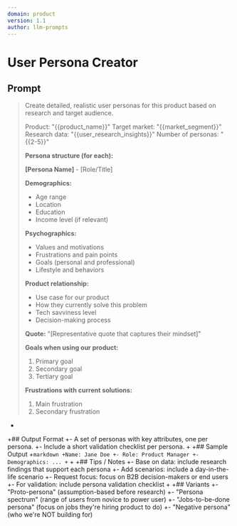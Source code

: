 ```yaml
---
domain: product
version: 1.1
author: llm-prompts
---
```


# User Persona Creator

## Prompt
> Create detailed, realistic user personas for this product based on research and target audience.
>
> Product: "{{product_name}}"
> Target market: "{{market_segment}}"
> Research data: "{{user_research_insights}}"
> Number of personas: "{{2-5}}"
>
> **Persona structure (for each):**
>
> **[Persona Name]** - [Role/Title]
>
> **Demographics:**
> - Age range
> - Location
> - Education
> - Income level (if relevant)
>
> **Psychographics:**
> - Values and motivations
> - Frustrations and pain points
> - Goals (personal and professional)
> - Lifestyle and behaviors
>
> **Product relationship:**
> - Use case for our product
> - How they currently solve this problem
> - Tech savviness level
> - Decision-making process
>
> **Quote:** "[Representative quote that captures their mindset]"
>
> **Goals when using our product:**
> 1. Primary goal
> 2. Secondary goal
> 3. Tertiary goal
>
> **Frustrations with current solutions:**
> 1. Main frustration
> 2. Secondary frustration
+
+## Output Format
+- A set of personas with key attributes, one per persona.
+- Include a short validation checklist per persona.
+
+## Sample Output
+```markdown
+Name: Jane Doe
+- Role: Product Manager
+- Demographics: ...
+```
+
+## Tips / Notes
+- Base on data: include research findings that support each persona
+- Add scenarios: include a day-in-the-life scenario
+- Request focus: focus on B2B decision-makers or end users
+- For validation: include persona validation checklist
+
+## Variants
+- "Proto-persona" (assumption-based before research)
+- "Persona spectrum" (range of users from novice to power user)
+- "Jobs-to-be-done persona" (focus on jobs they're hiring product to do)
+- "Negative persona" (who we're NOT building for)

